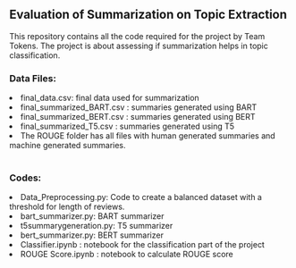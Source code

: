<h2>Evaluation of Summarization on Topic Extraction</h2>

This repository contains all the code required for the project by Team Tokens. The project is about assessing if summarization helps in topic classification.

<h3>Data Files:</h3>
<li> final_data.csv: final data used for summarization</li>
<li> final_summarized_BART.csv : summaries generated using BART</li>
<li> final_summarized_BERT.csv : summaries generated using BERT</li>
<li> final_summarized_T5.csv : summaries generated using T5</li>
<li> The ROUGE folder has all files with human generated summaries and machine generated summaries.</li>
<br>
<h3>Codes:</h3>
<li>Data_Preprocessing.py: Code to create a balanced dataset with a threshold for length of reviews. </li>
<li>bart_summarizer.py: BART summarizer</li>
<li>t5summarygeneration.py: T5 summarizer</li>
<li>bert_summarizer.py: BERT summarizer</li>
<li> Classifier.ipynb : notebook for the classification part of the project </li>
<li> ROUGE Score.ipynb : notebook to calculate ROUGE score</li>